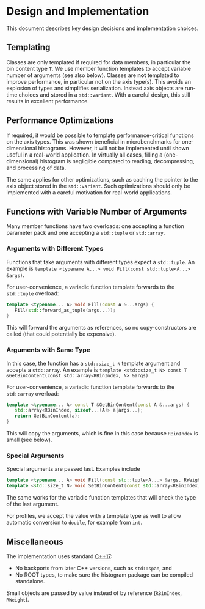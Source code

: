 # Design and Implementation

This document describes key design decisions and implementation choices.

## Templating

Classes are only templated if required for data members, in particular the bin content type `T`.
We use member function templates to accept variable number of arguments (see also below).
Classes are **not** templated to improve performance, in particular not on the axis type(s).
This avoids an explosion of types and simplifies serialization.
Instead axis objects are run-time choices and stored in a `std::variant`.
With a careful design, this still results in excellent performance.

## Performance Optimizations

If required, it would be possible to template performance-critical functions on the axis types.
This was shown beneficial in microbenchmarks for one-dimensional histograms.
However, it will not be implemented until shown useful in a real-world application.
In virtually all cases, filling a (one-dimensional) histogram is negligible compared to reading, decompressing, and processing of data.

The same applies for other optimizations, such as caching the pointer to the axis object stored in the `std::variant`.
Such optimizations should only be implemented with a careful motivation for real-world applications.

## Functions with Variable Number of Arguments

Many member functions have two overloads: one accepting a function parameter pack and one accepting a `std::tuple` or `std::array`.

### Arguments with Different Types

Functions that take arguments with different types expect a `std::tuple`.
An example is `template <typename A...> void Fill(const std::tuple<A...> &args)`.

For user-convenience, a variadic function template forwards to the `std::tuple` overload:
```cpp
template <typename... A> void Fill(const A &...args) {
   Fill(std::forward_as_tuple(args...));
}
```
This will forward the arguments as references, so no copy-constructors are called (that could potentially be expensive).

### Arguments with Same Type

In this case, the function has a `std::size_t N` template argument and accepts a `std::array`.
An example is `template <std::size_t N> const T &GetBinContent(const std::array<RBinIndex, N> &args)`

For user-convenience, a variadic function template forwards to the `std::array` overload:
```cpp
template <typename... A> const T &GetBinContent(const A &...args) {
   std::array<RBinIndex, sizeof...(A)> a{args...};
   return GetBinContent(a);
}
```
This will copy the arguments, which is fine in this case because `RBinIndex` is small (see below).

### Special Arguments

Special arguments are passed last.
Examples include
```cpp
template <typename... A> void Fill(const std::tuple<A...> &args, RWeight w);
template <std::size_t N> void SetBinContent(const std::array<RBinIndex, N> &args, const T &content);
```
The same works for the variadic function templates that will check the type of the last argument.

For profiles, we accept the value with a template type as well to allow automatic conversion to `double`, for example from `int`.

## Miscellaneous

The implementation uses standard [C++17](https://en.cppreference.com/w/cpp/17.html):
 * No backports from later C++ versions, such as `std::span`, and
 * No ROOT types, to make sure the histogram package can be compiled standalone.

Small objects are passed by value instead of by reference (`RBinIndex`, `RWeight`).
